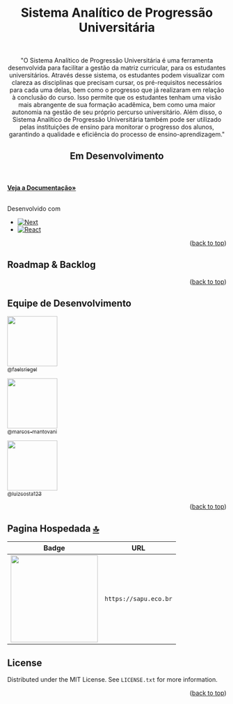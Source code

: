 <!-- PROJECT LOGO -->
<!-- <a name="readme-top"></a>
 <br />
<div align="center">
    <img src="https://sapu.eco.br/images/Logo_SAPU-white.webp" alt="Logo" width="80" height="80">
  </a> -->
<br /><br />
  <h1 align="center">Sistema Analítico de Progressão Universitária</h1>
<br />
  <p align="center">
"O Sistema Analítico de Progressão Universitária é uma ferramenta desenvolvida para facilitar a gestão da matriz curricular, para os estudantes universitários. Através desse sistema, os estudantes podem visualizar com clareza as disciplinas que precisam cursar, os pré-requisitos necessários para cada uma delas, bem como o progresso que já realizaram em relação à conclusão do curso. Isso permite que os estudantes tenham uma visão mais abrangente de sua formação acadêmica, bem como uma maior autonomia na gestão de seu próprio percurso universitário. Além disso, o Sistema Analítico de Progressão Universitária também pode ser utilizado pelas instituições de ensino para monitorar o progresso dos alunos, garantindo a qualidade e eficiência do processo de ensino-aprendizagem."
    <br />
  <h2 align="center">Em Desenvolvimento</h2>
<br />
 <br />
    <a href="https://sapu.eco.br/relatorio"><strong>Veja a Documentação»</strong></a>
    <br />
    <br />
  </p>
</div>

Desenvolvido com
<br />

* [![Next][Next.js]][Next-url]
* [![React][React.js]][React-url]

<p align="right">(<a href="#readme-top">back to top</a>)</p>

<!-- ROADMAP & BACKLOG -->
## Roadmap & Backlog
<!-- ESCREVER AQUI -->  <!-- ESCREVER AQUI -->  <!-- ESCREVER AQUI -->  <!-- ESCREVER AQUI -->  <!-- ESCREVER AQUI -->  <!-- ESCREVER AQUI -->  <!-- ESCREVER AQUI --> 
<p align="right">(<a href="#readme-top">back to top</a>)</p>

<!-- ESCREVER AQUI -->  <!-- ESCREVER AQUI -->  <!-- ESCREVER AQUI -->  <!-- ESCREVER AQUI -->  <!-- ESCREVER AQUI -->  <!-- ESCREVER AQUI -->  <!-- ESCREVER AQUI --> 
                                       
## Equipe de Desenvolvimento

[<img src="https://github.com/faelsriegel.png?size=115" width=115><br><sub>@faelsriegel</sub>](https://github.com/faelsriegel)

[<img src="https://github.com/marcos-mantovani.png?size=250" width=115><br><sub>@marcos-mantovani</sub>](https://github.com/marcos-mantovani) 

[<img src="https://github.com/luizcosta123.png?size=250" width=115><br><sub>@luizcosta123</sub>](https://github.com/luizcosta123)

<p align="right">(<a href="#readme-top">back to top</a>)</p>
<!-- ## Sobre o Projeto

| Perguntas                                                                                                         | Respostas             |
| --------------------------------------------------------------------------------------------------------------- | --------------------------------------------------------------------------------------------------------------------------------- |
 Porque utilizar o SAPU?                                                      | Universitária (SAPU) consiste em ser um sistema de cadastro da matriz curricular, com o intuito de ser um meio acessível de gestão e controle das grades das instituições de ensino, para o estudante.   | 
 Veja seu progresso, do seu jeito.                                                      | Enfrente a grade, com a opção de exportar as disciplinas que se adaptam às suas necessidades.  |
 Simplifique o controle e faça mais.                                                      | Planeje, acompanhe e gerencie a sua matriz curricular, otimizando o processo.  |
 Defina metas e as cumpra, mais rapidamente.                                                     | Mantenha-se no caminho certo para atingir seus objetivos com metas para conclusão da disciplina.  |                                                                                            

 <p align="right">(<a href="#readme-top">back to top</a>)</p> -->
 
## Pagina Hospedada [🔝](📈)

| Badge                                                                                                       | URL                                                                            |
| ----------------------------------------------------------------------------------------------------------- | ------------------------------------------------------------------------------ |
| <img width='200' src="https://sapu.eco.br/" /> | `https://sapu.eco.br` |


<!-- LICENSE -->
## License

Distributed under the MIT License. See `LICENSE.txt` for more information.

<p align="right">(<a href="#readme-top">back to top</a>)</p>
                                       
[Next.js]: https://img.shields.io/badge/next.js-000000?style=for-the-badge&logo=nextdotjs&logoColor=white
[Next-url]: https://nextjs.org/
[React.js]: https://img.shields.io/badge/React-20232A?style=for-the-badge&logo=react&logoColor=61DAFB
[React-url]: https://reactjs.org/
